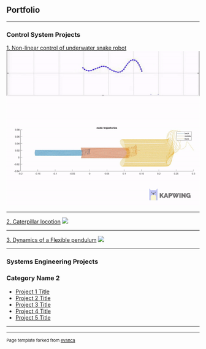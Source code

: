 ## Portfolio

---

### Control System Projects

[1. Non-linear control of underwater snake robot](/sample_page)
<img src="images/snake_nodes.gif?raw=true"/>

---
[2. Caterpillar locotion](/pdf/sample_presentation.pdf)
<img src="images/dummy_thumbnail.jpg?raw=true"/>

---
[3. Dynamics of a Flexible pendulum](http://example.com/)
<img src="images/dummy_thumbnail.jpg?raw=true"/>

---

### Systems Engineering Projects

### Category Name 2

- [Project 1 Title](http://example.com/)
- [Project 2 Title](http://example.com/)
- [Project 3 Title](http://example.com/)
- [Project 4 Title](http://example.com/)
- [Project 5 Title](http://example.com/)

---




---
<p style="font-size:11px">Page template forked from <a href="https://github.com/evanca/quick-portfolio">evanca</a></p>
<!-- Remove above link if you don't want to attibute -->
